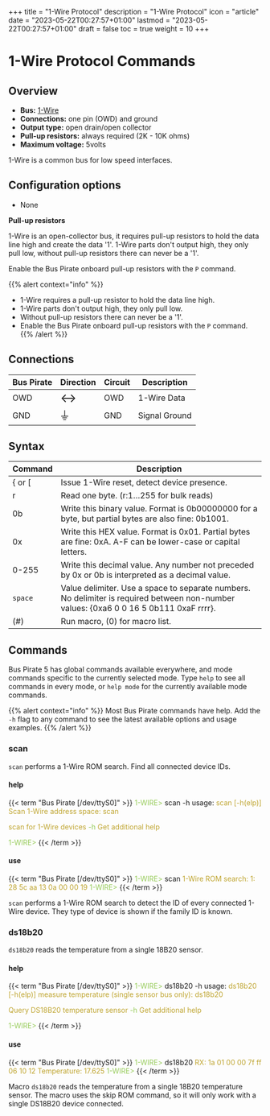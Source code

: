 +++
title = "1-Wire Protocol"
description = "1-Wire Protocol"
icon = "article"
date = "2023-05-22T00:27:57+01:00"
lastmod = "2023-05-22T00:27:57+01:00"
draft = false
toc = true
weight = 10
+++

# 1-Wire Protocol Commands

## Overview

-   **Bus:** [1-Wire](https://en.wikipedia.org/wiki/1-Wire)
-   **Connections:** one pin (OWD) and ground
-   **Output type:** open drain/open collector
-   **Pull-up resistors:** always required (2K - 10K ohms)
-   **Maximum voltage:** 5volts

1-Wire is a common bus for low speed interfaces.

## Configuration options

- None

**Pull-up resistors**

1-Wire is an open-collector bus, it requires pull-up resistors to hold the
data line high and create the data '1'. 1-Wire parts don't
output high, they only pull low, without pull-up resistors there can
never be a '1'. 

Enable the Bus Pirate onboard pull-up resistors with the ```P``` command.

{{% alert context="info" %}}
- 1-Wire requires a pull-up resistor to hold the data line high.
- 1-Wire parts don't output high, they only pull low.
- Without pull-up resistors there can never be a '1'. 
- Enable the Bus Pirate onboard pull-up resistors with the ```P``` command.
{{% /alert %}}

## Connections

| Bus Pirate | Direction                     | Circuit | Description   |
|------------|--------------------------|---------|---------------|
| OWD       | <font size="+2">↔</font> | OWD     | 1-Wire Data   |
| GND        | <font size="+2">⏚</font> | GND     | Signal Ground |

## Syntax

|Command|Description|
|-------|-----------|
| \{ or [ | Issue 1-Wire reset, detect device presence. |
| r       | Read one byte. (r:1…255 for bulk reads)|
| 0b      | Write this binary value. Format is 0b00000000 for a byte, but partial bytes are also fine: 0b1001.|
| 0x      | Write this HEX value. Format is 0x01. Partial bytes are fine: 0xA. A-F can be lower-case or capital letters. |
| 0-255   | Write this decimal value. Any number not preceded by 0x or 0b is interpreted as a decimal value. |
| ```space```| Value delimiter. Use a space to separate numbers. No delimiter is required between non-number values: \{0xa6 0 0 16 5 0b111 0xaF rrrr}. |
| \(#\)   | Run macro, (0) for macro list. |


## Commands

Bus Pirate 5 has global commands available everywhere, and mode commands specific to the currently selected mode. Type ```help``` to see all commands in every mode, or ```help mode``` for the currently available mode commands.

{{% alert context="info" %}}
Most Bus Pirate commands have help. Add the ```-h``` flag to any command to see the latest available options and usage examples. 
{{% /alert %}}

### scan

```scan``` performs a 1-Wire ROM search. Find all connected device IDs.

#### help

{{< term "Bus Pirate [/dev/ttyS0]" >}}
<span style="color:#96cb59">1-WIRE></span> scan -h
usage:
<span style="color:#bfa530">scan	[-h(elp)]</span>
<span style="color:#bfa530">Scan 1-Wire address space: scan</span>

<span style="color:#bfa530">scan for 1-Wire devices</span>
<span style="color:#96cb59">-h</span>	<span style="color:#bfa530">Get additional help</span>

<span style="color:#96cb59">1-WIRE></span> 
{{< /term >}}

#### use
{{< term "Bus Pirate [/dev/ttyS0]" >}}
<span style="color:#96cb59">1-WIRE></span> scan
<span style="color:#bfa530">
1-Wire ROM search:
1: 28 5c aa 13 0a 00 00 19
</span>
<span style="color:#96cb59">1-WIRE></span>
{{< /term >}}

```scan``` performs a 1-Wire ROM search to detect the ID of every connected 1-Wire device. They type of device is shown if the family ID is known.

### ds18b20    

```ds18b20``` reads the temperature from a single 18B20 sensor.

#### help

{{< term "Bus Pirate [/dev/ttyS0]" >}}
<span style="color:#96cb59">1-WIRE></span> ds18b20 -h
usage:
<span style="color:#bfa530">ds18b20	[-h(elp)]</span>
<span style="color:#bfa530">measure temperature (single sensor bus only): ds18b20</span>

<span style="color:#bfa530">Query DS18B20 temperature sensor</span>
<span style="color:#96cb59">-h</span>	<span style="color:#bfa530">Get additional help</span>

<span style="color:#96cb59">1-WIRE></span> 
{{< /term >}}

#### use

{{< term "Bus Pirate [/dev/ttyS0]" >}}
<span style="color:#96cb59">1-WIRE></span> ds18b20
<span style="color:#bfa530">
RX: 1a 01 00 00 7f ff 06 10 12
Temperature: 17.625
</span>
<span style="color:#96cb59">1-WIRE></span>
{{< /term >}}

Macro ```ds18b20``` reads the temperature from a single 18B20 temperature sensor. The macro uses the skip ROM command, so it will only work with a single DS18B20 device connected.
